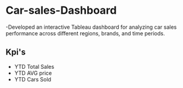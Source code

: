 # Car-sales-Dashboard
-Developed an interactive Tableau dashboard for analyzing car sales performance across different regions, brands, and time periods.

## Kpi's
- YTD Total Sales
-  YTD AVG price
-   YTD Cars Sold
